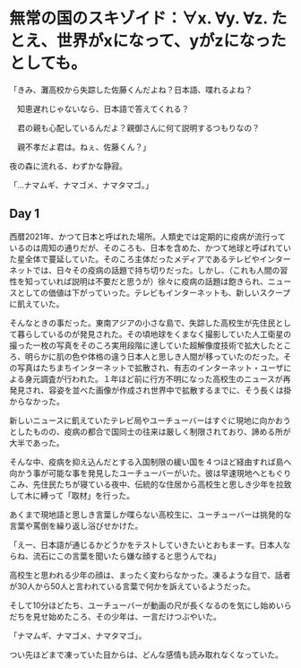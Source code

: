 # 無常の国のスキゾイド：∀x. ∀y. ∀z. たとえ、世界がxになって、yがzになったとしても。

「きみ、灘高校から失踪した佐藤くんだよね？日本語、喋れるよね？

　知恵遅れじゃないなら、日本語で答えてくれる？

　君の親も心配しているんだよ？親御さんに何て説明するつもりなの？

　親不孝だよ君は。ねぇ、佐藤くん？」

夜の森に流れる、わずかな静寂。

「…ナマムギ、ナマゴメ、ナマタマゴ。」

## Day 1

西暦2021年、かつて日本と呼ばれた場所。人類史では定期的に疫病が流行っているのは周知の通りだが、そのころも、日本を含めた、かつて地球と呼ばれていた星全体で蔓延していた。そのころ主体だったメディアであるテレビやインターネットでは、日々その疫病の話題で持ち切りだった。しかし、（これも人間の習性を知っていれば説明は不要だと思うが）徐々に疫病の話題は飽きられ、ニュースとしての価値は下がっていった。テレビもインターネットも、新しいスクープに飢えていた。

そんなときの事だった。東南アジアの小さな島で、失踪した高校生が先住民として暮らしているのが発見された。その頃地球をくまなく撮影していた人工衛星の撮った一枚の写真をそのころ実用段階に達していた超解像度技術で拡大したところ、明らかに肌の色や体格の違う日本人と思しき人間が移っていたのだった。その写真はたちまちインターネットで拡散され、有志のインターネット・ユーザによる身元調査が行われた。１年ほど前に行方不明になった高校生のニュースが再発見され、容姿を並べた画像が作成され世界中で拡散するまでに、そう長くは掛からなかった。

新しいニュースに飢えていたテレビ局やユーチューバーはすぐに現地に向かおうとしたものの、疫病の都合で国同士の往来は厳しく制限されており、諦める所が大半であった。

そんな中、疫病を抑え込んだとする入国制限の緩い国を４つほど経由すれば島へ向かう事が可能な事を発見したユーチューバーがいた。彼は早速現地へともぐりこみ、先住民たちが寝ている夜中、伝統的な住居から高校生と思しき少年を拉致して木に縛って「取材」を行った。

あくまで現地語と思しき言葉しか喋らない高校生に、ユーチューバーは挑発的な言葉や罵倒を繰り返し浴びせかけた。

「えー、日本語が通じるかどうかをテストしていきたいとおもまーす。日本人ならね、流石にこの言葉を聞いたら嫌な顔すると思うんでね」

高校生と思われる少年の顔は、まったく変わらなかった。凍るような目で、話者が30人から50人と言われている言葉で何かを訴えているようだった。

そして10分ほどたち、ユーチューバーが動画の尺が長くなるのを気にし始めいらだちを見せ始めたころ、その少年は、一言だけつぶやいた。

「ナマムギ、ナマゴメ、ナマタマゴ」。

つい先ほどまで凍っていた目からは、どんな感情も読み取れなくなっていた。
